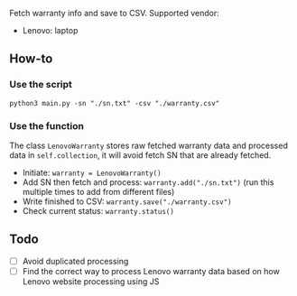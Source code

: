 Fetch warranty info and save to CSV.
Supported vendor:
  - Lenovo: laptop

## How-to
### Use the script
```
python3 main.py -sn "./sn.txt" -csv "./warranty.csv"
```

### Use the function
The class `LenovoWarranty` stores raw fetched warranty data and processed data in `self.collection`, it will avoid fetch SN that are already fetched.

- Initiate: `warranty = LenovoWarranty()`
- Add SN then fetch and process: `warranty.add("./sn.txt")` (run this multiple times to add from different files)
- Write finished to CSV: `warranty.save("./warranty.csv")`
- Check current status: `warranty.status()`

## Todo
- [ ] Avoid duplicated processing
- [ ] Find the correct way to process Lenovo warranty data based on how Lenovo website processing using JS